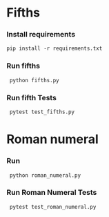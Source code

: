 
# Fifths

### Install requirements

    pip install -r requirements.txt

### Run fifths

     python fifths.py

### Run fifth Tests

     pytest test_fifths.py


# Roman numeral

### Run 

     python roman_numeral.py

### Run Roman Numeral Tests

     pytest test_roman_numeral.py